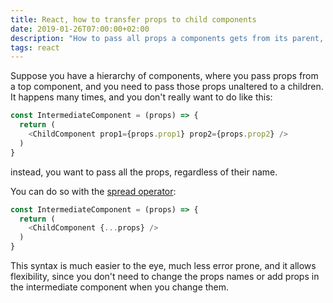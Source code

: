 ```yaml
---
title: React, how to transfer props to child components
date: 2019-01-26T07:00:00+02:00
description: "How to pass all props a components gets from its parent, to its own children, in React"
tags: react
---
```


Suppose you have a hierarchy of components, where you pass props from a top component, and you need to pass those props unaltered to a children. It happens many times, and you don't really want to do like this:

```js
const IntermediateComponent = (props) => {
  return (
    <ChildComponent prop1={props.prop1} prop2={props.prop2} />
  )
}
```

instead, you want to pass all the props, regardless of their name.

You can do so with the [spread operator](/javascript-spread-operator/):

```js
const IntermediateComponent = (props) => {
  return (
    <ChildComponent {...props} />
  )
}
```

This syntax is much easier to the eye, much less error prone, and it allows flexibility, since you don't need to change the props names or add props in the intermediate component when you change them.